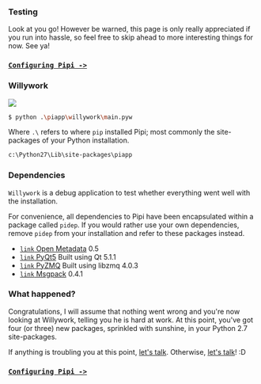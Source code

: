 ### Testing

Look at you go! However be warned, this page is only really appreciated if you run into hassle, so feel free to skip ahead to more interesting things for now. See ya!

### [`Configuring Pipi ->`](../../configuration/overview)

### Willywork

![](https://dl.dropbox.com/s/6mvusemwwvc7omi/testing.png)

```bash
$ python .\piapp\willywork\main.pyw
```

Where `.\` refers to where `pip` installed Pipi; most commonly the site-packages of your Python installation. 

```bash
c:\Python27\Lib\site-packages\piapp
```

### Dependencies

`Willywork` is a debug application to test whether everything went well with the installation.

For convenience, all dependencies to Pipi have been encapsulated within a package called `pidep`. If you would rather use your own dependencies, remove `pidep` from your installation and refer to these packages instead.

* [`link` Open Metadata][Open Metadata] 0.5
* [`link` PyQt5][PyQt5] Built using Qt 5.1.1
* [`link` PyZMQ][PyZMQ] Built using libzmq 4.0.3
* [`link` Msgpack][Msgpack] 0.4.1

### What happened?

Congratulations, I will assume that nothing went wrong and you're now looking at Willywork, telling you he is hard at work. At this point, you've got four (or three) new packages, sprinkled with sunshine, in your Python 2.7 site-packages.

If anything is troubling you at this point, [let's talk][usergroup]. Otherwise, [let's talk][usergroup]! :D

### [`Configuring Pipi ->`](../../configuration/overview)

[devinst]: ../developer-installation
[usergroup]: https://groups.google.com/forum/#!forum/pipi-beta1
[Open Metadata]: https://github.com/abstractfactory/openmetadata
[PyQt5]: http://www.riverbankcomputing.co.uk/software/pyqt/download5
[PyZMQ]: http://zeromq.org/bindings:python
[Msgpack]: http://msgpack.org/